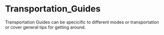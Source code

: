 # Transportation_Guides
Transportation Guides can be specicific to different modes or transportation or cover general tips for getting around. 
